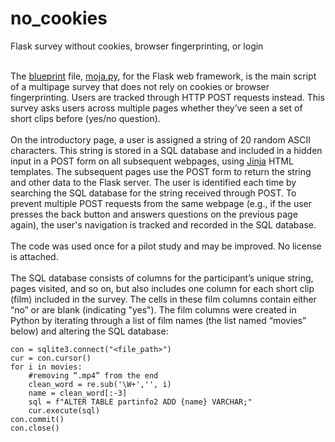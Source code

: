 # no_cookies
Flask survey without cookies, browser fingerprinting, or login<br /><br />

The [blueprint](https://flask.palletsprojects.com/en/2.3.x/blueprints/) file, [moja.py](https://github.com/lind213/no_cookies/blob/main/moja.py), for the Flask web framework, is the main script of a multipage survey that does not rely on cookies or browser fingerprinting. Users are tracked through HTTP POST requests instead. This survey asks users across multiple pages whether they’ve seen a set of short clips before (yes/no question).<br /><br />
On the introductory page, a user is assigned a string of 20 random ASCII characters. This string is stored in a SQL database and included in a hidden input in a POST form on all subsequent webpages, using [Jinja](https://jinja.palletsprojects.com/en/3.1.x/) HTML templates. The subsequent pages use the POST form to return the string and other data to the Flask server. The user is identified each time by searching the SQL database for the string received through POST. To prevent multiple POST requests from the same webpage (e.g., if the user presses the back button and answers questions on the previous page again), the user's navigation is tracked and recorded in the SQL database.<br /><br />
The code was used once for a pilot study and may be improved. No license is attached.<br /><br />
The SQL database consists of columns for the participant’s unique string, pages visited, and so on, but also includes one column for each short clip (film) included in the survey. The cells in these film columns contain either “no” or are blank (indicating "yes"). The film columns were created in Python by iterating through a list of film names (the list named “movies” below) and altering the SQL database:<br />

```
con = sqlite3.connect("<file_path>")
cur = con.cursor()
for i in movies:
	#removing “.mp4” from the end
	clean_word = re.sub('\W+','', i)
	name = clean_word[:-3]
	sql = f"ALTER TABLE partinfo2 ADD {name} VARCHAR;"
	cur.execute(sql)
con.commit()
con.close()
```
